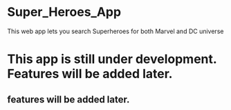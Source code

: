 # Super_Heroes_App
This web app lets you search Superheroes for both Marvel and DC universe

# This app is still under development. Features will be added later.
## features will be added later.